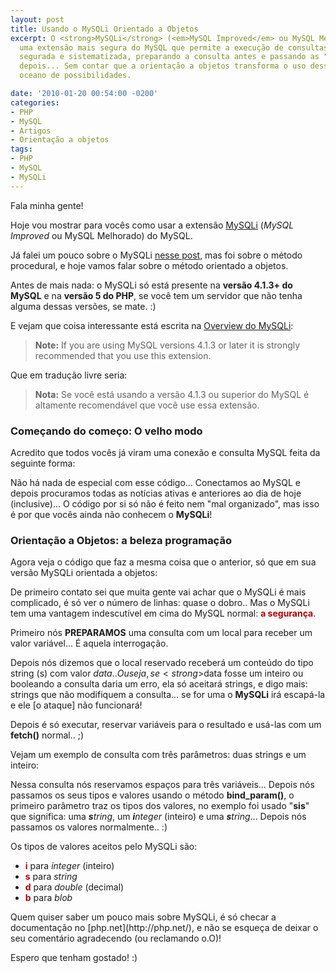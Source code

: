 ```yaml
---
layout: post
title: Usando o MySQLi Orientado a Objetos
excerpt: O <strong>MySQLi</strong> (<em>MySQL Improved</em> ou MySQL Melhorado) é
  uma extensão mais segura do MySQL que permite a execução de consultas SQL de forma
  segurada e sistematizada, preparando a consulta antes e passando as "variáveis"
  depois... Sem contar que a orientação a objetos transforma o uso dessa técnica num
  oceano de possibilidades.

date: '2010-01-20 00:54:00 -0200'
categories:
- PHP
- MySQL
- Artigos
- Orientação a objetos
tags:
- PHP
- MySQL
- MySQLi
---
```

Fala minha gente!

Hoje vou mostrar para vocês como usar a extensão [MySQLi](http://br.php.net/manual/pt_BR/book.mysqli.php) (<em>MySQL Improved</em> ou MySQL Melhorado) do MySQL.

Já falei um pouco sobre o MySQLi [nesse post](/guia-pratico-de-mysqli-no-php), mas foi sobre o método procedural, e hoje vamos falar sobre o método orientado a objetos.

Antes de mais nada: o MySQLi só está presente na <strong>versão 4.1.3+ do MySQL</strong> e na <strong>versão 5 do PHP</strong>, se você tem um servidor que não tenha alguma dessas versões, se mate. :)

E vejam que coisa interessante está escrita na [Overview do MySQLi](http://br.php.net/manual/pt_BR/mysqli.overview.php):

<blockquote><strong>Note:</strong> If you are using MySQL versions 4.1.3 or later it is strongly recommended that you use this extension.
</blockquote>
Que em tradução livre seria:

<blockquote><strong>Nota:</strong> Se você está usando a versão 4.1.3 ou superior do MySQL é altamente recomendável que você use essa extensão.
</blockquote>

### Começando do começo: O velho modo
Acredito que todos vocês já viram uma conexão e consulta MySQL feita da seguinte forma:


<div data-gist-id="7356c7150b85316a4098" data-gist-show-loading="false"></div>

Não há nada de especial com esse código... Conectamos ao MySQL e depois procuramos todas as notícias ativas e anteriores ao dia de hoje (inclusive)... O código por si só não é feito nem "mal organizado", mas isso é por que vocês ainda não conhecem o <strong>MySQLi</strong>!


### Orientação a Objetos: a beleza programação
Agora veja o código que faz a mesma coisa que o anterior, só que em sua versão MySQLi orientada a objetos:

<div data-gist-id="2bb987b60fe51af11668" data-gist-show-loading="false"></div>

De primeiro contato sei que muita gente vai achar que o MySQLi é mais complicado, é só ver o número de linhas: quase o dobro.. Mas o MySQLi tem uma vantagem indescutível em cima do MySQL normal: <strong style="color: #B40000">a segurança</strong>.

Primeiro nós <strong>PREPARAMOS</strong> uma consulta com um local para receber um valor variável... É aquela interrogação.

Depois nós dizemos que o local reservado receberá um conteúdo do tipo string (s) com valor $data.. Ou seja, se <strong>$data</strong> fosse um inteiro ou booleando a consulta daria um erro, ela só aceitará strings, e digo mais: strings que não modifiquem a consulta... se for uma [](/?s=SQL+Injection) o <strong>MySQLi</strong> irá escapá-la e ele [o ataque] não funcionará!

Depois é só executar, reservar variáveis para o resultado e usá-las com um <strong>fetch()</strong> normal.. ;)

Vejam um exemplo de consulta com três parâmetros: duas strings e um inteiro:


<div data-gist-id="34d6d4e34402b6fe7924" data-gist-show-loading="false"></div>

Nessa consulta nós reservamos espaços para três variáveis... Depois nós passamos os seus tipos e valores usando o método <strong>bind_param()</strong>, o primeiro parâmetro traz os tipos dos valores, no exemplo foi usado "<strong>sis</strong>" que significa: uma <em><strong>s</strong>tring</em>, um <em><strong>i</strong>nteger</em> (inteiro) e uma <em><strong>s</strong>tring</em>... Depois nós passamos os valores normalmente.. :)

Os tipos de valores aceitos pelo MySQLi são:

<ul>
<li><strong style="color: #B40000">i</strong> para <em>integer</em> (inteiro)</li>
<li><strong style="color: #B40000">s</strong> para <em>string</em></li>
<li><strong style="color: #B40000">d</strong> para <em>double</em> (decimal)</li>
<li><strong style="color: #B40000">b</strong> para <em>blob</em></li>
</ul>
Quem quiser saber um pouco mais sobre MySQLi, é só checar a documentação no [php.net](http://php.net/), e não se esqueça de deixar o seu comentário agradecendo (ou reclamando o.O)!

Espero que tenham gostado! :)

